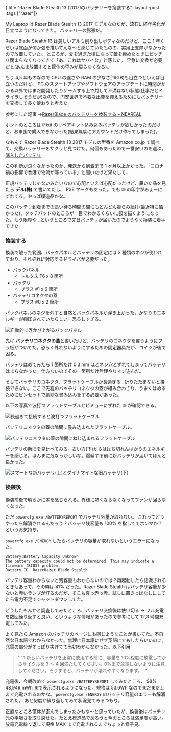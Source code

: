 {:title "Razer Blade Stealth 13 (2017)のバッテリーを換装する"
:layout :post
:tags ["razer"]}

My Laptop は Razer Blade Stealth 13 2017 モデルなのだが、流石に経年劣化が目立つようになってきた。
バッテリーの膨張だ。

Razer Blade Stealth 13 は美しいアルミ削り出しボティなのだけど、ここ 1 年くらいは底面が何か弧を描いてんな～と感じていたものの、実用上支障がなかったので放置していた。
ところが、夏を過ぎた頃になって蓋を締めたときにピッチリ閉まらなくなってきて「あ、これはヤバイな」と感じた。
早急に交換が必要だと(あんま放置すると筐体の歪みが戻らなくなる)。

もう 4,5 年ものなので CPU の遅さや RAM の少なさ(16GB)も目立つといえば目立つのだけど、 PC のスタートアップやソフトウェアのアップデートに時間がかかる以外ではまだ開発したりゲームする上で対して不満はない状態(仕事だとイライラしそうだが)なので、~~円安世界で不要な出費を抑えるためにも~~バッテリーを交換して長く使おうと考えた。

参考にした記事 →[RazerBlade のバッテリーを換装する – NEAREAL](https://neareal.com/3353/)

ホントのところは iFixit のリペアキット込み込みバッテリが欲しかったのだけど、おま国で購入できなかった(結果無駄にアカウントだけ作ってしまった)。

なもんで Razer Blade Stealth 13 2017 モデルの型番を Amazon.co.jp で調べて、交換バッテリーをサクッと見つけた。何個もあったので一番安いのを選ぶ。
[購入したバッテリ](https://www.amazon.co.jp/gp/product/B0B6139PBJ)

この判断が良くなかったのか、発送から到着まで 1 ヶ月以上かかった。「コロナ禍の影響で香港で物流が滞っている」と聞いたけど果たして...

正規バッテリじゃないみたいなので心配といえば心配だったけど、届いた品を見たら **デル(株)** て書いてたし、 PSE マークもあった。でも `㈱` の印字がみょーにずれてる。やっぱ模造品かな。

このバッテリ到着までの長い待ち時間の間にもどんどん膨らみ続け(最近特に酷かった)、タッチパッドのところが一目でわかるくらいに弧を描くようになった。もう限界や...というところで先日バッテリが届いたのでようやく換装に着手できた。

### 換装する

換装で触った範囲、バックパネルとバッテリの固定には 3 種類のネジが使われており、それぞれに対応するドライバが必要だった。

- バックパネル
  - トルクス T6 x 8 箇所
- バッテリ
  - プラス #1 x 6 箇所
- バッテリコネクタの蓋
  - プラス #0 x 2 箇所

バックパネルのネジを外すと自然とバックパネルが浮き上がった。かなりのエネルギーが抑圧されていたらしい。恐ろしすぎる。

![自動的に浮かび上がるバックパネル](/img/2022-10-09-laptop/floating-back-panel.jpg)

先程 **バッテリコネクタの蓋**と書いたけど、バッテリのコネクタを覆うようにプラ板がついてた。恐らく外れないようにするための固定器具だが、コイツが後で困る。

バッテリはめてみたら 1 箇所だけ 0.3 mm ほどネジ穴とずれてしまってバッチリはまらなかった。仕方ないのでその一箇所だけ無理やりネジ込んだ。

そしてバッテリのコネクタ、フラットケーブルが長過ぎる...折りたたまないと接続できない。ここで先程のバッテリコネクタの蓋が組み合わさり、うまくはめるためにピンセットで絶妙な畳み込みをする必要があった。

以下の写真で波打つフラットケーブルとビミョーにずれた `㈱` が確認できる。

![長過ぎて接続すると波打つフラットケーブル](/img/2022-10-09-laptop/waving-flat-cable.jpg)

バッテリコネクタの蓋の隙間に畳み込まれたフラットケーブル。

![バッテリコネクタの蓋の隙間にねじ込まれるフラットケーブル](/img/2022-10-09-laptop/convoluted-flat-cable.jpg)

バッテリの新旧を見比べてみる。古い方(下)からははち切れんばかりのエネルギーを感じる。ほんまに危なっかしいな。爆発する前に新バッテリが届いてほんと良かった。

![スマートな新バッテリ(上)とダイナマイトな旧バッテリ(下)](/img/2022-10-09-laptop/before-after.jpg)

### 換装後

換装前後で明らかに差を感じられる。異様に熱くならなくなってファンが回らなくなった。

ただ `powercfg.exe /BATTERYREPORT` でバッテリ容量が取れない。 これってどうやったら解消されるんだろう？バッテリ残容量も 100% を指しててホンマか？というお気持ち。

`powercfg.exe /ENERGY` したらバッテリの容量が取れないというエラーになった。

```plaintext
Battery:Battery Capacity Unknown
The battery capacity could not be determined. This may indicate a firmware (BIOS) problem.
Battery ID	RazerRazer Blade Stealth
```

バッテリ容量わからないと残容量もわからないのでは？再起動したら認識されるときもあって、その時は 41% だった。Razer Blade Stealth はバッテリ容量が少ないと赤いランプが灯るのだが、そこも真っ赤っ赤。試しに置きっぱなしにしてたら電力不足でシャットダウンしてた。

どうしたもんかと調査してみたところ、バッテリ交換後は使い切る → フル充電を数回繰り返すと良い、というような情報があったので参考にして 12,3 時間充電してみた。

よく見たら Amazon のバッテリのページにも同じようなことが書いてた。不自然な日本語でわからなかった。無理に日本語にせず英語にでもしたらいいのに。充電の部分がすっぱり抜けてて当初わからなかった。以下引用

> ''' 1.新しいバッテリを正常に使用する前に、容量を 10%程度に放電してからサイクルを 3 ～ 4 回満たしてください。0%まで放電しないように注意してください。そうすると、バッテリが壊れやすくなります。
> '''

充電後、今朝改めて `powercfg.exe /BATTERYREPORT` してみたところ、 98% 48,949 mWh まで表示されるようになった。規格は 53.6Wh なのでまだまだ上まで充電されるのかな。
`powercfg.exe /ENERGY` のバッテリ容量のエラーも解消された。
あと何度か繰り返してみて状況見てみるつもり。

正直なところ筐体が歪んでしまったかもな～と思っていたが、換装後はバッチリ元の平坦さを取り戻せた。たとえ模造品であろうと今のところは満足度が高い。
放電充電繰り返して規格 MAX まで充電されるまでちょっと様子見。
